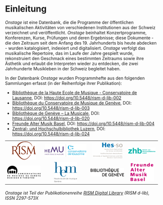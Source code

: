 # Einleitung
_Onstage_ ist eine Datenbank, die die Programme der öffentlichen musikalischen Aktivitäten von verschiedenen Institutionen aus der Schweiz verzeichnet und veröffentlicht. _Onstage_ beinhaltet Konzertprogramme, Konferenzen, Kurse, Prüfungen und deren Ergebnisse; diese Dokumente - die den Zeitraum seit dem Anfang des 19. Jahrhunderts bis heute abdecken - wurden katalogisiert, indexiert und digitalisiert. _Onstage_ verfolgt das musikalische Repertoire, das im Laufe der Jahre gespielt wurde, rekonstruiert den Geschmack eines bestimmten Zeitraums sowie ihre Ästhetik und erlaubt die Interpreten wieder zu entdecken, die zwei Jahrhunderte Musikleben in der Schweiz begleitet haben.

In der Datenbank _Onstage_ wurden Programmhefte aus den folgenden Sammlungen erfasst (in der Reihenfolge ihrer Publikation):

- [Bibliothèque de la Haute Ecole de Musique - Conservatoire de Lausanne](https://onstage.rism.digital/collection/CH-LAc), DOI: https://doi.org/10.5448/rism-d-lib-002
- [Bibliothèque du Conservatoire de Musique de Genève](https://onstage.rism.digital/collection/CH-Gc), DOI: https://doi.org/10.5448/rism-d-lib-003
- [Bibliothèque de Genève – La Musicale](https://onstage.rism.digital/collection/CH-Gmu), DOI: https://doi.org/10.5448/rism-d-lib-020
- [Freunde Alter Musik Basel](https://onstage.rism.digital/collection/FAMB), DOI: https://doi.org/10.5448/rism-d-lib-004
- [Zentral- und Hochschulbibliothek Luzern](https://onstage.rism.digital/collection/CH-Lz), DOI: https://doi.org/10.5448/rism-d-lib-024


<!-- Old Onstage logos-->
<div>
	<table border="0" cellspacing="10px" style="margin: 0 auto;text-align:center">
		<tr>
			<td align="center">
				<a href="http://www.rism-ch.org" target="_blank"><img src="https://raw.githubusercontent.com/rism-ch/onstage-texts/master/images/logo-rism.png" width="80px" border="0"></a>
			</td>
			<td align="center">
				<a href="http://www.hemu.ch" target="_blank"><img src="https://raw.githubusercontent.com/rism-ch/onstage-texts/master/images/logo-cdl-hemu.png" width="150px" border="0"></a>
			</td>
			<td align="center">
				<a href="http://www.hes-so.ch" target="_blank"><img src="https://raw.githubusercontent.com/rism-ch/onstage-texts/master/images/logo-hesso-s.png" width="100px" border="0"></a>
			</td>
			<td align="center">
				<a href="https://www.zhbluzern.ch/" target="_blank"><img src="https://raw.githubusercontent.com/rism-ch/onstage-texts/master/images/Logo-ZHB-farbig.png" width="100px" border="0"></a>
			</td>
		</tr>
    <tr>
 			<td align="center">
				<a href="http://www.cmusge.ch" target="_blank"><img src="https://raw.githubusercontent.com/rism-ch/onstage-texts/master/images/logo-cmusge.png" width="120px" border="0"></a>
 			</td>
 			<td align="center">
				<a href="https://www.hesge.ch/hem" target="_blank"><img src="https://raw.githubusercontent.com/rism-ch/onstage-texts/master/images/logo-hem-ge.png" width="75px" border="0"></a>
 			</td>
 			<td align="center">
				<a href="https://www.bge-geneve.ch/" target="_blank"><img src="https://raw.githubusercontent.com/rism-ch/onstage-texts/master/images/logo-bge.png" width="120px" border="0"></a>
 			</td>
      <td align="center">
        <a href="http://famb.ch/" target="_blank"><img src="https://raw.githubusercontent.com/rism-ch/onstage-texts/master/images/famb_logo_pantone.jpg" width="80px" border="0"></a>
        </td>
    </tr>
	</table>
</div>


###### Onstage ist Teil der Publikationenreihe [RISM Digital Library](http://rism-ch.org/d-lib.html) (RISM d-lib), ISSN 2297-573X
